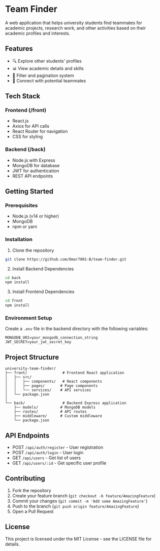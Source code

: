 # Team Finder

A web application that helps university students find teammates for academic projects, research work, and other activities based on their academic profiles and interests.

## Features

- 🔍 Explore other students' profiles
- 📊 View academic details and skills
- 🔄 Filter and pagination system
- 🤝 Connect with potential teammates

## Tech Stack

### Frontend (/front)
- React.js
- Axios for API calls
- React Router for navigation
- CSS for styling

### Backend (/back)
- Node.js with Express
- MongoDB for database
- JWT for authentication
- REST API endpoints

## Getting Started

### Prerequisites
- Node.js (v14 or higher)
- MongoDB
- npm or yarn

### Installation

1. Clone the repository
```bash
git clone https://github.com/Omar7001-B/team-finder.git
```

2. Install Backend Dependencies
```bash
cd back
npm install
```

3. Install Frontend Dependencies
```bash
cd front
npm install
```

### Environment Setup

Create a `.env` file in the backend directory with the following variables:
```
MONGODB_URI=your_mongodb_connection_string
JWT_SECRET=your_jwt_secret_key
```

## Project Structure

```
university-team-finder/
├── front/                # Frontend React application
│   ├── src/
│   │   ├── components/   # React components
│   │   ├── pages/       # Page components
│   │   └── services/    # API services
│   └── package.json
│
└── back/                 # Backend Express application
    ├── models/          # MongoDB models
    ├── routes/          # API routes
    ├── middleware/      # Custom middleware
    └── package.json
```

## API Endpoints

- POST `/api/auth/register` - User registration
- POST `/api/auth/login` - User login
- GET `/api/users` - Get list of users
- GET `/api/users/:id` - Get specific user profile

## Contributing

1. Fork the repository
2. Create your feature branch (`git checkout -b feature/AmazingFeature`)
3. Commit your changes (`git commit -m 'Add some AmazingFeature'`)
4. Push to the branch (`git push origin feature/AmazingFeature`)
5. Open a Pull Request

## License

This project is licensed under the MIT License - see the LICENSE file for details.
